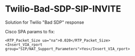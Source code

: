 # Twilio-Bad-SDP-SIP-INVITE
Solution for Twilio "Bad SDP" response

Cisco SPA params to fix:

    <RTP_Packet_Size ua="na">0.020</RTP_Packet_Size>
    <Insert_VIA_rport group="SIP/NAT_Support_Parameters">Yes</Insert_VIA_rport>
